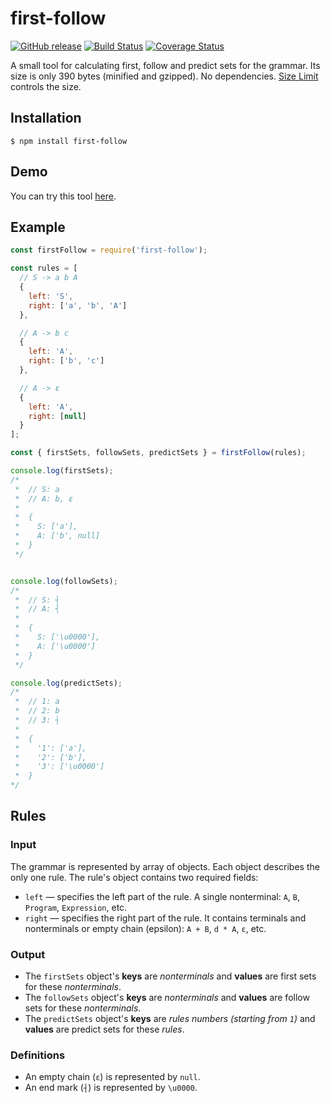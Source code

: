 # first-follow

[![GitHub release](https://img.shields.io/github/release/MikeDevice/first-follow.svg)](https://github.com/MikeDevice/first-follow/releases)
[![Build Status](https://travis-ci.org/MikeDevice/first-follow.svg?branch=master)](https://travis-ci.org/MikeDevice/first-follow)
[![Coverage Status](https://coveralls.io/repos/github/MikeDevice/first-follow/badge.svg?branch=master)](https://coveralls.io/github/MikeDevice/first-follow?branch=master)

A small tool for calculating first, follow and predict sets for the grammar. Its size is only 390 bytes (minified and gzipped). No dependencies. [Size Limit](https://github.com/ai/size-limit) controls the size.


## Installation
```
$ npm install first-follow
```

## Demo
You can try this tool [here](https://mikedevice.github.io/first-follow/).

## Example
```js
const firstFollow = require('first-follow');

const rules = [
  // S -> a b A
  {
    left: 'S',
    right: ['a', 'b', 'A']
  },

  // A -> b c
  {
    left: 'A',
    right: ['b', 'c']
  },

  // A -> ε
  {
    left: 'A',
    right: [null]
  }
];

const { firstSets, followSets, predictSets } = firstFollow(rules);

console.log(firstSets);
/*
 *  // S: a
 *  // A: b, ε
 *
 *  {
 *    S: ['a'],
 *    A: ['b', null]
 *  }
 */


console.log(followSets);
/*
 *  // S: ┤
 *  // A: ┤
 *
 *  {
 *    S: ['\u0000'],
 *    A: ['\u0000']
 *  }
 */

console.log(predictSets);
/*
 *  // 1: a
 *  // 2: b
 *  // 3: ┤
 * 
 *  {
 *    '1': ['a'],
 *    '2': ['b'],
 *    '3': ['\u0000']
 *  }
*/
```

## Rules

### Input
The grammar is represented by array of objects. Each object describes the only one rule. The rule's object contains two required fields:

* `left` — specifies the left part of the rule. A single nonterminal: `A`, `B`, `Program`, `Expression`, etc.
* `right` — specifies the right part of the rule. It contains terminals and nonterminals or empty chain (epsilon): `A + B`, `d * A`, `ε`, etc.

### Output
* The `firstSets` object's **keys** are *nonterminals* and **values** are first sets for these *nonterminals*.
* The `followSets` object's **keys** are *nonterminals* and **values** are follow sets for these *nonterminals*.
* The `predictSets` object's **keys** are  *rules numbers (starting from `1`)* and **values** are predict sets for these *rules*.

### Definitions
* An empty chain (`ε`) is represented by `null`.
* An end mark (`┤`) is represented by `\u0000`.
